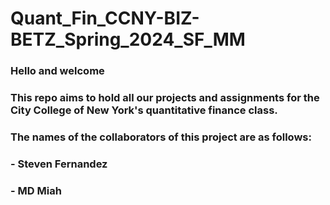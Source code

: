 # Quant_Fin_CCNY-BIZ-BETZ_Spring_2024_SF_MM
  ### Hello and welcome 
  ### This repo aims to hold all our projects and assignments for the City College of New York's quantitative finance class.
  ### The names of the collaborators of this project are as follows:
  ###  - Steven Fernandez
  ###  - MD Miah
